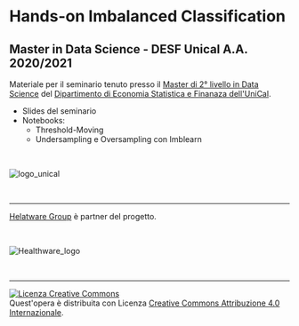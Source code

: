 # Hands-on Imbalanced Classification
## Master in Data Science - DESF Unical A.A. 2020/2021

Materiale per il seminario tenuto presso il [Master di 2° livello in Data Science](https://www.unical.it/portale/strutture/dipartimenti_240/disesf/data_science/) del [Dipartimento di Economia Statistica e Finanaza dell'UniCal](https://www.unical.it/portale/strutture/dipartimenti_240/disesf/).

* Slides del seminario
* Notebooks:
  * Threshold-Moving
  * Undersampling e Oversampling con Imblearn

<br>

![logo_unical](https://www.unical.it/portale/images/logo-unical-new-1000.png)

<br>

---

[Helatware Group](https://www.healthwaregroup.com) è partner del progetto.

<br>

![Healthware_logo](https://mediatrainer.it/wp-content/uploads/2021/01/Logo-Healthware.png)

<br>

---

<a rel="license" href="http://creativecommons.org/licenses/by/4.0/"><img alt="Licenza Creative Commons" style="border-width:0" src="https://i.creativecommons.org/l/by/4.0/88x31.png" /></a><br />Quest'opera è distribuita con Licenza <a rel="license" href="http://creativecommons.org/licenses/by/4.0/">Creative Commons Attribuzione 4.0 Internazionale</a>.
